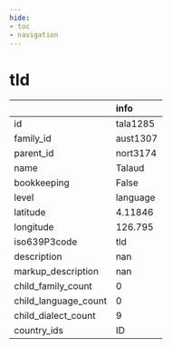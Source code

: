 ```yaml
---
hide:
- toc
- navigation
---
```

# tld
|                      | info     |
|:---------------------|:---------|
| id                   | tala1285 |
| family_id            | aust1307 |
| parent_id            | nort3174 |
| name                 | Talaud   |
| bookkeeping          | False    |
| level                | language |
| latitude             | 4.11846  |
| longitude            | 126.795  |
| iso639P3code         | tld      |
| description          | nan      |
| markup_description   | nan      |
| child_family_count   | 0        |
| child_language_count | 0        |
| child_dialect_count  | 9        |
| country_ids          | ID       |
